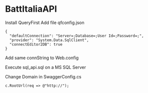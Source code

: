 # BattItaliaAPI
 
Install QueryFirst
Add file qfconfig.json
```
{
  "defaultConnection": "Server=;Database=;User Id=;Password=;",
  "provider": "System.Data.SqlClient",
  "connectEditor2DB": true
}
```
Add same connString to Web.config

Execute sql_api.sql on a MS SQL Server

Change Domain in SwaggerConfig.cs
```
c.RootUrl(req => @"http://");
```

